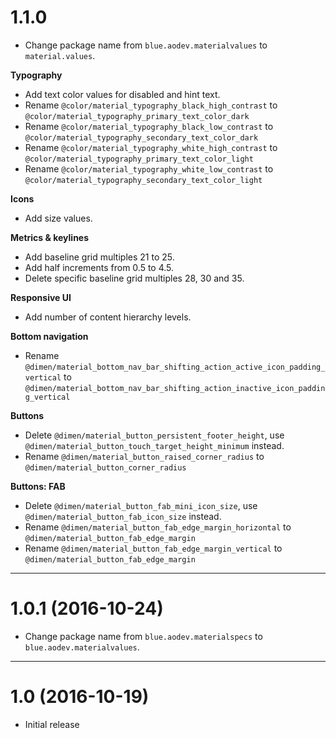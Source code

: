 
# 1.1.0

- Change package name from `blue.aodev.materialvalues` to `material.values`.

**Typography**

- Add text color values for disabled and hint text.
- Rename `@color/material_typography_black_high_contrast` to `@color/material_typography_primary_text_color_dark`
- Rename `@color/material_typography_black_low_contrast` to `@color/material_typography_secondary_text_color_dark`
- Rename `@color/material_typography_white_high_contrast` to `@color/material_typography_primary_text_color_light`
- Rename `@color/material_typography_white_low_contrast` to `@color/material_typography_secondary_text_color_light`

**Icons**

- Add size values.

**Metrics & keylines**

- Add baseline grid multiples 21 to 25.
- Add half increments from 0.5 to 4.5.
- Delete specific baseline grid multiples 28, 30 and 35.

**Responsive UI**

- Add number of content hierarchy levels.


**Bottom navigation**

- Rename `@dimen/material_bottom_nav_bar_shifting_action_active_icon_padding_vertical` to `@dimen/material_bottom_nav_bar_shifting_action_inactive_icon_padding_vertical`

**Buttons**

- Delete `@dimen/material_button_persistent_footer_height`, use `@dimen/material_button_touch_target_height_minimum` instead.
- Rename `@dimen/material_button_raised_corner_radius` to `@dimen/material_button_corner_radius`

**Buttons: FAB**

- Delete `@dimen/material_button_fab_mini_icon_size`, use `@dimen/material_button_fab_icon_size` instead.
- Rename `@dimen/material_button_fab_edge_margin_horizontal` to `@dimen/material_button_fab_edge_margin`
- Rename `@dimen/material_button_fab_edge_margin_vertical` to `@dimen/material_button_fab_edge_margin`


----

# 1.0.1 (2016-10-24)

- Change package name from `blue.aodev.materialspecs` to `blue.aodev.materialvalues`.

----

# 1.0 (2016-10-19)

- Initial release

